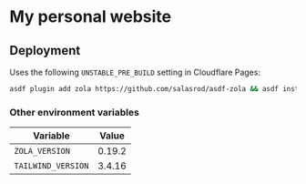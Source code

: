 # My personal website

## Deployment

Uses the following `UNSTABLE_PRE_BUILD` setting in Cloudflare Pages:

```sh
asdf plugin add zola https://github.com/salasrod/asdf-zola && asdf install zola $ZOLA_VERSION && asdf global zola $ZOLA_VERSION && asdf plugin-add tailwindcss https://github.com/virtualstaticvoid/asdf-tailwindcss.git && asdf install tailwindcss $TAILWIND_VERSION && asdf global tailwindcss $TAILWIND_VERSION
```

### Other environment variables

| Variable           | Value  |
| ------------------ | ------ |
| `ZOLA_VERSION`     | 0.19.2 |
| `TAILWIND_VERSION` | 3.4.16 |
